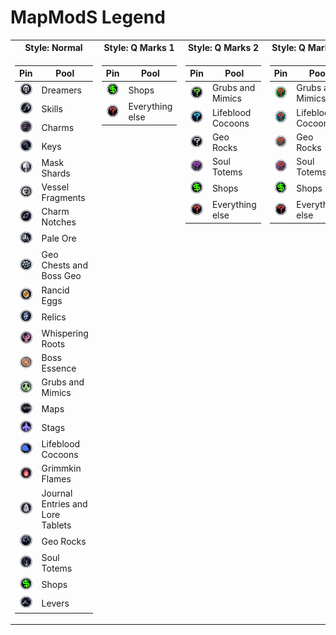 # MapModS Legend
<table>
<tr><th>Style: Normal</th><th>Style: Q Marks 1</th><th>Style: Q Marks 2</th><th>Style: Q Marks 3</th><th>Borders</th></tr>
<tr valign=top><td>

|Pin|Pool|
|--|--|
|![](./MapModS/Resources/Pins/pinDreamer.png)|Dreamers|
|![](./MapModS/Resources/Pins/pinSkill.png)|Skills|
|![](./MapModS/Resources/Pins/pinCharm.png)|Charms|
|![](./MapModS/Resources/Pins/pinKey.png)|Keys|
|![](./MapModS/Resources/Pins/pinMask.png)|Mask Shards|
|![](./MapModS/Resources/Pins/pinVessel.png)|Vessel Fragments|
|![](./MapModS/Resources/Pins/pinNotch.png)|Charm Notches|
|![](./MapModS/Resources/Pins/pinOre.png)|Pale Ore|
|![](./MapModS/Resources/Pins/pinGeo.png)|Geo Chests and Boss Geo|
|![](./MapModS/Resources/Pins/pinEgg.png)|Rancid Eggs|
|![](./MapModS/Resources/Pins/pinRelic.png)|Relics|
|![](./MapModS/Resources/Pins/pinRoot.png)|Whispering Roots|
|![](./MapModS/Resources/Pins/pinEssenceBoss.png)|Boss Essence|
|![](./MapModS/Resources/Pins/pinGrub.png)|Grubs and Mimics|
|![](./MapModS/Resources/Pins/pinMap.png)|Maps|
|![](./MapModS/Resources/Pins/pinStag.png)|Stags|
|![](./MapModS/Resources/Pins/pinCocoon.png)|Lifeblood Cocoons|
|![](./MapModS/Resources/Pins/pinFlame.png)|Grimmkin Flames|
|![](./MapModS/Resources/Pins/pinLore.png)|Journal Entries and Lore Tablets|
|![](./MapModS/Resources/Pins/pinRock.png)|Geo Rocks|
|![](./MapModS/Resources/Pins/pinTotem.png)|Soul Totems|
|![](./MapModS/Resources/Pins/pinShop.png)|Shops|
|![](./MapModS/Resources/Pins/pinLever.png)|Levers|
  
</td><td>

|Pin|Pool|
|--|--|
|![](./MapModS/Resources/Pins/pinShop.png)|Shops|
|![](./MapModS/Resources/Pins/pinUnknown.png)|Everything else|
  
</td><td>

|Pin|Pool|
|--|--|
|![](./MapModS/Resources/Pins/pinUnknown_GrubInv.png)|Grubs and Mimics|
|![](./MapModS/Resources/Pins/pinUnknown_LifebloodInv.png)|Lifeblood Cocoons|
|![](./MapModS/Resources/Pins/pinUnknown_GeoRockInv.png)|Geo Rocks|
|![](./MapModS/Resources/Pins/pinUnknown_TotemInv.png)|Soul Totems|
|![](./MapModS/Resources/Pins/pinShop.png)|Shops|
|![](./MapModS/Resources/Pins/pinUnknown.png)|Everything else|
  
</td><td>
  
|Pin|Pool|
|--|--|
|![](./MapModS/Resources/Pins/pinUnknown_Grub.png)|Grubs and Mimics|
|![](./MapModS/Resources/Pins/pinUnknown_Lifeblood.png)|Lifeblood Cocoons|
|![](./MapModS/Resources/Pins/pinUnknown_GeoRock.png)|Geo Rocks|
|![](./MapModS/Resources/Pins/pinUnknown_Totem.png)|Soul Totems|
|![](./MapModS/Resources/Pins/pinShop.png)|Shops|
|![](./MapModS/Resources/Pins/pinUnknown.png)|Everything else|
  
</td><td>
  
|Color|Meaning|
|--|--|
|![](./MapModS/Resources/Pins/pinBlank.png)|Normal|
|![](./MapModS/Resources/Pins/pinBlankGreen.png)|Previewed|
|![](./MapModS/Resources/Pins/pinBlankCyan.png)|Persistent|
|![](./MapModS/Resources/Pins/pinBlankRed.png)|Reachable by sequence break|
  
</td></tr> </table>
